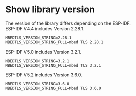 # Show library version

The version of the library differs depending on the ESP-IDF.   
ESP-IDF V4.4 includes Version 2.28.1.   
```
MBEDTLS_VERSION_STRING=2.28.1
MBEDTLS_VERSION_STRING_FULL=mbed TLS 2.28.1
```


ESP-IDF V5.0 includes Version 3.2.1.   
```
MBEDTLS_VERSION_STRING=3.2.1
MBEDTLS_VERSION_STRING_FULL=mbed TLS 3.2.1
```


ESP-IDF V5.2 includes Version 3.6.0.   
```
MBEDTLS_VERSION_STRING=3.6.0
MBEDTLS_VERSION_STRING_FULL=Mbed TLS 3.6.0
```


